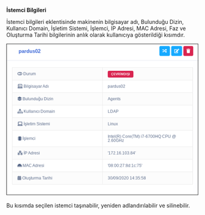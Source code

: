 **İstemci Bilgileri**

İstemci bilgileri eklentisinde makinenin bilgisayar adı,  Bulunduğu Dizin, Kullanıcı Domain, İşletim Sistemi, İşlemci, 
IP Adresi, MAC Adresi, Faz ve Oluşturma Tarihi bilgilerinin anlık olarak kullanıcıya gösterildiği kısımdır.

![İstemci Bilgileri](../images/sistem/istemci_bilgileri.png)

Bu kısımda seçilen istemci taşınabilir, yeniden adlandırılabilir ve silinebilir.